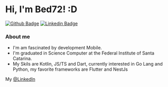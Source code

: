 # Hi, I'm Bed72! :D

[![Github Badge](https://img.shields.io/badge/-Github-000?style=flat-square&logo=Github&logoColor=white&link=https://github.com/fagnerpsantos)](https://github.com/bed72)
[![Linkedin Badge](https://img.shields.io/badge/-LinkedIn-blue?style=flat-square&logo=Linkedin&logoColor=white&link=https://www.linkedin.com/in/fagnerpsantos/)](https://www.linkedin.com/in/gabriel-ramos-bed/)


### About me
 - I'm am fascinated by development Mobile.
 - I'm graduated in Science Computer at the Federal Institute of Santa Catarina.
 - My Skils are Kotlin, JS/TS and Dart, currently interested in Go Lang and Python, my favorite frameworks are Flutter and NestJs

My [@LinkedIn](https://www.linkedin.com/in/gabriel-ramos-bed/)


